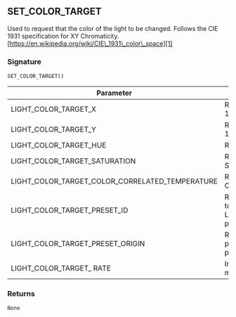 ## SET\_COLOR\_TARGET

Used to request that the color of the light to be changed. Follows the CIE 1931 specification for XY Chromaticity.
[https://en.wikipedia.org/wiki/CIE\_1931\_color\_space][1]


### Signature

`SET_COLOR_TARGET()`


| Parameter | Description |
| --- | --- |
| LIGHT\_COLOR\_TARGET\_X | Required Group 1. X Coordinate of CIE 1931 Chromaticity Diagram |
| LIGHT\_COLOR\_TARGET\_Y | Required Group 1. Y Coordinate of CIE 1931 Chromaticity Diagram |
| LIGHT\_COLOR\_TARGET\_HUE | Required Group 1. Hue 0-360 for color |
| LIGHT\_COLOR\_TARGET\_SATURATION | Required Group 1. 0.0 - 100.0 Saturation for the color|
LIGHT\_COLOR\_TARGET\_COLOR\_CORRELATED\_TEMPERATURE | Required Group 3 . 500-20000 for the Color Temperature.|  
|LIGHT\_COLOR\_TARGET\_PRESET\_ID | Required Group 4. The ID of the preset to trigger. This must be sent with the LIGHT\_COLOR\_TARGET\_PRESET\_ORIGIN parameter.|
|LIGHT\_COLOR\_TARGET\_PRESET\_ORIGIN | Required Group 4. The origin of the preset to trigger.  1 = Device specific preset.   2 = Color Agent preset.|
| LIGHT\_COLOR\_TARGET\_ RATE | Integer. Optional Parameter of milliseconds to ramp over. |


### Returns

`None`




[1]:	Follows%20the%20CIE%201931%20specification%20for%20XY%20Chromaticity.%0A%0Ahttps://en.wikipedia.org/wiki/CIE_1931_color_space
